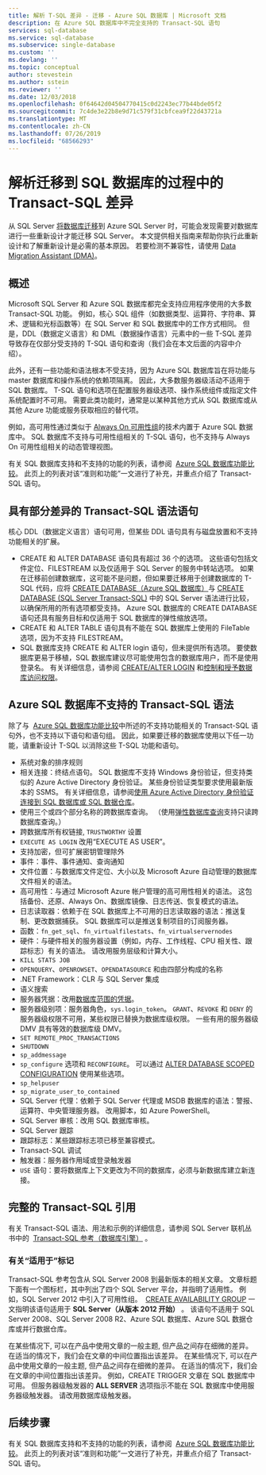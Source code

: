 ```yaml
---
title: 解析 T-SQL 差异 - 迁移 - Azure SQL 数据库 | Microsoft 文档
description: 在 Azure SQL 数据库中不完全支持的 Transact-SQL 语句
services: sql-database
ms.service: sql-database
ms.subservice: single-database
ms.custom: ''
ms.devlang: ''
ms.topic: conceptual
author: stevestein
ms.author: sstein
ms.reviewer: ''
ms.date: 12/03/2018
ms.openlocfilehash: 0f64642d04504770415c0d2243ec77b44bde05f2
ms.sourcegitcommit: 7c4de3e22b8e9d71c579f31cbfcea9f22d43721a
ms.translationtype: MT
ms.contentlocale: zh-CN
ms.lasthandoff: 07/26/2019
ms.locfileid: "68566293"
---
```

# <a name="resolving-transact-sql-differences-during-migration-to-sql-database"></a>解析迁移到 SQL 数据库的过程中的 Transact-SQL 差异

从 SQL Server [将数据库迁移](sql-database-single-database-migrate.md)到 Azure SQL Server 时，可能会发现需要对数据库进行一些重新设计才能迁移 SQL Server。 本文提供相关指南来帮助你执行此重新设计和了解重新设计是必需的基本原因。 若要检测不兼容性，请使用 [Data Migration Assistant (DMA)](https://www.microsoft.com/download/details.aspx?id=53595)。

## <a name="overview"></a>概述

Microsoft SQL Server 和 Azure SQL 数据库都完全支持应用程序使用的大多数 Transact-SQL 功能。 例如，核心 SQL 组件（如数据类型、运算符、字符串、算术、逻辑和光标函数等）在 SQL Server 和 SQL 数据库中的工作方式相同。 但是，DDL（数据定义语言）和 DML（数据操作语言）元素中的一些 T-SQL 差异导致存在仅部分受支持的 T-SQL 语句和查询（我们会在本文后面的内容中介绍）。

此外，还有一些功能和语法根本不受支持，因为 Azure SQL 数据库旨在将功能与 master 数据库和操作系统的依赖项隔离。 因此，大多数服务器级活动不适用于 SQL 数据库。 T-SQL 语句和选项在配置服务器级选项、操作系统组件或指定文件系统配置时不可用。 需要此类功能时，通常是以某种其他方式从 SQL 数据库或从其他 Azure 功能或服务获取相应的替代项。

例如，高可用性通过类似于 [Always On 可用性组](https://docs.microsoft.com/sql/database-engine/availability-groups/windows/always-on-availability-groups-sql-server)的技术内置于 Azure SQL 数据库中。 SQL 数据库不支持与可用性组相关的 T-SQL 语句，也不支持与 Always On 可用性组相关的动态管理视图。

有关 SQL 数据库支持和不支持的功能的列表，请参阅  [Azure SQL 数据库功能比较](sql-database-features.md)。 此页上的列表对该“准则和功能”一文进行了补充，并重点介绍了 Transact-SQL 语句。

## <a name="transact-sql-syntax-statements-with-partial-differences"></a>具有部分差异的 Transact-SQL 语法语句

核心 DDL（数据定义语言）语句可用，但某些 DDL 语句具有与磁盘放置和不支持功能相关的扩展。

- CREATE 和 ALTER DATABASE 语句具有超过 36 个的选项。 这些语句包括文件定位、FILESTREAM 以及仅适用于 SQL Server 的服务中转站选项。 如果在迁移前创建数据库，这可能不是问题，但如果要迁移用于创建数据库的 T-SQL 代码，应将 [CREATE DATABASE（Azure SQL 数据库）](https://msdn.microsoft.com/library/dn268335.aspx)与 [CREATE DATABASE (SQL Server Transact-SQL)](https://msdn.microsoft.com/library/ms176061.aspx) 中的 SQL Server 语法进行比较，以确保所用的所有选项都受支持。 Azure SQL 数据库的 CREATE DATABASE 语句还具有服务目标和仅适用于 SQL 数据库的弹性缩放选项。
- CREATE 和 ALTER TABLE 语句具有不能在 SQL 数据库上使用的 FileTable 选项，因为不支持 FILESTREAM。
- SQL 数据库支持 CREATE 和 ALTER login 语句，但未提供所有选项。 要使数据库更易于移植，SQL 数据库建议尽可能使用包含的数据库用户，而不是使用登录名。 有关详细信息，请参阅 [CREATE/ALTER LOGIN](https://msdn.microsoft.com/library/ms189828.aspx) 和[控制和授予数据库访问权限](sql-database-manage-logins.md)。

## <a name="transact-sql-syntax-not-supported-in-azure-sql-database"></a>Azure SQL 数据库不支持的 Transact-SQL 语法

除了与  [Azure SQL 数据库功能比较](sql-database-features.md)中所述的不支持功能相关的 Transact-SQL 语句外，也不支持以下语句和语句组。 因此，如果要迁移的数据库使用以下任一功能，请重新设计 T-SQL 以消除这些 T-SQL 功能和语句。

- 系统对象的排序规则
- 相关连接：终结点语句。 SQL 数据库不支持 Windows 身份验证，但支持类似的 Azure Active Directory 身份验证。 某些身份验证类型要求使用最新版本的 SSMS。 有关详细信息，请参阅[使用 Azure Active Directory 身份验证连接到 SQL 数据库或 SQL 数据仓库](sql-database-aad-authentication.md)。
- 使用三个或四个部分名称的跨数据库查询。 （使用[弹性数据库查询](sql-database-elastic-query-overview.md)支持只读跨数据库查询。）
- 跨数据库所有权链接, `TRUSTWORTHY` 设置
- `EXECUTE AS LOGIN` 改用“EXECUTE AS USER”。
- 支持加密，但可扩展密钥管理除外
- 事件：事件、事件通知、查询通知
- 文件位置：与数据库文件定位、大小以及 Microsoft Azure 自动管理的数据库文件相关的语法。
- 高可用性：与通过 Microsoft Azure 帐户管理的高可用性相关的语法。 这包括备份、还原、Always On、数据库镜像、日志传送、恢复模式的语法。
- 日志读取器：依赖于在 SQL 数据库上不可用的日志读取器的语法：推送复制、更改数据捕获。 SQL 数据库可以是推送复制项目的订阅服务器。
- 函数：`fn_get_sql`、`fn_virtualfilestats`、`fn_virtualservernodes`
- 硬件：与硬件相关的服务器设置（例如，内存、工作线程、CPU 相关性、跟踪标志）有关的语法。 请改用服务层级和计算大小。
- `KILL STATS JOB`
- `OPENQUERY`、`OPENROWSET`、`OPENDATASOURCE` 和由四部分构成的名称
- .NET Framework：CLR 与 SQL Server 集成
- 语义搜索
- 服务器凭据：改用[数据库范围的凭据](https://msdn.microsoft.com/library/mt270260.aspx)。
- 服务器级别项：服务器角色，`sys.login_token`。 `GRANT`、`REVOKE` 和 `DENY` 的服务器级权限不可用，某些权限已替换为数据库级权限。 一些有用的服务器级 DMV 具有等效的数据库级 DMV。
- `SET REMOTE_PROC_TRANSACTIONS`
- `SHUTDOWN`
- `sp_addmessage`
- `sp_configure` 选项和 `RECONFIGURE`。 可以通过 [ALTER DATABASE SCOPED CONFIGURATION](https://msdn.microsoft.com/library/mt629158.aspx) 使用某些选项。
- `sp_helpuser`
- `sp_migrate_user_to_contained`
- SQL Server 代理：依赖于 SQL Server 代理或 MSDB 数据库的语法：警报、运算符、中央管理服务器。 改用脚本，如 Azure PowerShell。
- SQL Server 审核：改用 SQL 数据库审核。
- SQL Server 跟踪
- 跟踪标志：某些跟踪标志项已移至兼容模式。
- Transact-SQL 调试
- 触发器：服务器作用域或登录触发器
- `USE` 语句：要将数据库上下文更改为不同的数据库，必须与新数据库建立新连接。

## <a name="full-transact-sql-reference"></a>完整的 Transact-SQL 引用

有关 Transact-SQL 语法、用法和示例的详细信息，请参阅 SQL Server 联机丛书中的  [Transact-SQL 参考（数据库引擎）](https://msdn.microsoft.com/library/bb510741.aspx) 。

### <a name="about-the-applies-to-tags"></a>有关“适用于”标记

Transact-SQL 参考包含从 SQL Server 2008 到最新版本的相关文章。 文章标题下面有一个图标栏，其中列出了四个 SQL Server 平台，并指明了适用性。 例如，SQL Server 2012 中引入了可用性组。  [CREATE AVAILABILITY GROUP](https://msdn.microsoft.com/library/ff878399.aspx) 一文指明该语句适用于 **SQL Server（从版本 2012 开始）** 。 该语句不适用于 SQL Server 2008、SQL Server 2008 R2、Azure SQL 数据库、Azure SQL 数据仓库或并行数据仓库。

在某些情况下, 可以在产品中使用文章的一般主题, 但产品之间存在细微的差异。 在适当的情况下，我们会在文章的中间位置指出该差异。 在某些情况下, 可以在产品中使用文章的一般主题, 但产品之间存在细微的差异。 在适当的情况下，我们会在文章的中间位置指出该差异。 例如，CREATE TRIGGER 文章在 SQL 数据库中可用。 但服务器级触发器的 **ALL SERVER** 选项指示不能在 SQL 数据库中使用服务器级触发器。 请改用数据库级触发器。

## <a name="next-steps"></a>后续步骤

有关 SQL 数据库支持和不支持的功能的列表，请参阅  [Azure SQL 数据库功能比较](sql-database-features.md)。 此页上的列表对该“准则和功能”一文进行了补充，并重点介绍了 Transact-SQL 语句。
